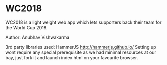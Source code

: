 # WC2018 
WC2018 is a light weight web app which lets supporters back their team for the World Cup 2018. 
 
Author: Anubhav Vishwakarma

3rd party libraries used: HammerJS http://hammerjs.github.io/
Setting up wont require any special prerequisite as we had minimal resources at our bay, just fork it and launch index.html on your favourite browser.  
